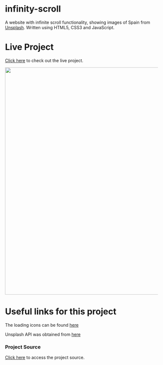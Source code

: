 # infinity-scroll

A website with infinite scroll functionality, showing images of Spain from [Unsplash](https://unsplash.com).
Written using HTML5, CSS3 and JavaScript.

# Live Project
[Click here](https://selenozkan.github.io/infinity-scroll) to check out the live project.

<img src ="projectdemo.png" width=750>


# Useful links for this project

The loading icons can be found [here](https://loading.io)

Unsplash API was obtained from [here](https://unsplash.com/documentation)

### Project Source
[Click here](https://www.udemy.com/course/javascript-web-projects-to-build-your-portfolio-resume/) to access the project source.

